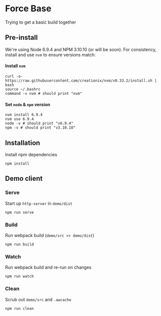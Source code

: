 # Force Base
Trying to get a basic build together

## Pre-install
We're using Node 6.9.4 and NPM 3.10.10 (or will be soon). For consistency, install and use `nvm` to ensure versions match:

#### Install `nvm`
```
curl -o- https://raw.githubusercontent.com/creationix/nvm/v0.33.2/install.sh | bash
source ~/.bashrc
command -v nvm # should print "nvm"
```

#### Set `node` & `npm` version
```
nvm install 6.9.4
nvm use 6.9.4
node -v # should print "v6.9.4"
npm -v # should print "v3.10.10"
```

## Installation
Install npm dependencies
```
npm install
```

## Demo client

### Serve
Start up `http-server` in `demo/dist`
```
npm run serve
```

### Build
Run webpack build (`demo/src >> demo/dist`)
```
npm run build
```

### Watch
Run webpack build and re-run on changes
```
npm run watch
```

### Clean
Scrub out `demo/src` and `.awcache`
```
npm run clean
```
